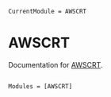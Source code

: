 ```@meta
CurrentModule = AWSCRT
```

# AWSCRT

Documentation for [AWSCRT](https://github.com/Octogonapus/AWSCRT.jl).

```@index
```

```@autodocs
Modules = [AWSCRT]
```
